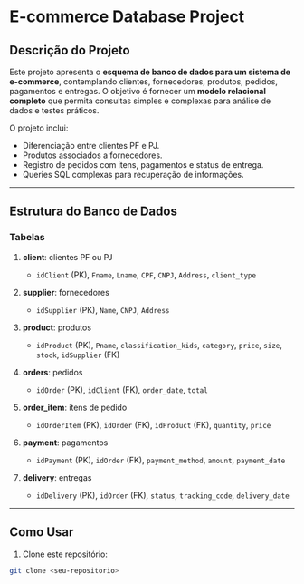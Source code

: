 # E-commerce Database Project

## Descrição do Projeto
Este projeto apresenta o **esquema de banco de dados para um sistema de e-commerce**, contemplando clientes, fornecedores, produtos, pedidos, pagamentos e entregas. O objetivo é fornecer um **modelo relacional completo** que permita consultas simples e complexas para análise de dados e testes práticos.

O projeto inclui:
- Diferenciação entre clientes PF e PJ.
- Produtos associados a fornecedores.
- Registro de pedidos com itens, pagamentos e status de entrega.
- Queries SQL complexas para recuperação de informações.

---

## Estrutura do Banco de Dados

### Tabelas

1. **client**: clientes PF ou PJ  
   - `idClient` (PK), `Fname`, `Lname`, `CPF`, `CNPJ`, `Address`, `client_type`  

2. **supplier**: fornecedores  
   - `idSupplier` (PK), `Name`, `CNPJ`, `Address`  

3. **product**: produtos  
   - `idProduct` (PK), `Pname`, `classification_kids`, `category`, `price`, `size`, `stock`, `idSupplier` (FK)  

4. **orders**: pedidos  
   - `idOrder` (PK), `idClient` (FK), `order_date`, `total`  

5. **order_item**: itens de pedido  
   - `idOrderItem` (PK), `idOrder` (FK), `idProduct` (FK), `quantity`, `price`  

6. **payment**: pagamentos  
   - `idPayment` (PK), `idOrder` (FK), `payment_method`, `amount`, `payment_date`  

7. **delivery**: entregas  
   - `idDelivery` (PK), `idOrder` (FK), `status`, `tracking_code`, `delivery_date`  

---

## Como Usar

1. Clone este repositório:
```bash
git clone <seu-repositorio>
